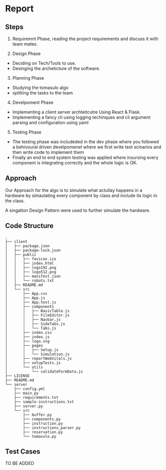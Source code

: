 # Report 

## Steps 
1. Requiremnt Phase, reading the project requirements and discuss it with team mates.

2. Design Phase
  - Deciding on Tech/Tools to use.
  - Desinging the archeticture of the software.

3. Planning Phase
  - Studying the tomasulo algo
  - splitting the tasks to the team
  
 4. Develpoment Phase
  - Implementing a client server archteitcutre Using React & Flask.
  - Implementing a fancy cli using logging techinques and cli argument parsing and configuration using yaml
  
 5. Testing Phase
   - The testing phase was includeded in the dev phase where you followed a behivoural driven develpomenet where we first write test scinarios and then write code to implement them 
   - Finally an end to end system testing was applied where insursing every component is integrating correctly and the whole logic is OK.
   
## Approach 
Our Approach for the algo is to simulate what actullay happens in a hardware by simaulating every component by class and include its logic in the class.

A singalton Design Pattern were used to further simulate the hardware.

## Code Structure
```bash=
.
├── client
│   ├── package.json
│   ├── package-lock.json
│   ├── public
│   │   ├── favicon.ico
│   │   ├── index.html
│   │   ├── logo192.png
│   │   ├── logo512.png
│   │   ├── manifest.json
│   │   └── robots.txt
│   ├── README.md
│   └── src
│       ├── App.css
│       ├── App.js
│       ├── App.test.js
│       ├── components
│       │   ├── BasicTable.js
│       │   ├── FileEditor.js
│       │   ├── Navbar.js
│       │   ├── SideTabs.js
│       │   └── Tabs.js
│       ├── index.css
│       ├── index.js
│       ├── logo.svg
│       ├── pages
│       │   ├── Setup.js
│       │   └── Simulation.js
│       ├── reportWebVitals.js
│       ├── setupTests.js
│       └── utils
│           └── validateFormData.js
├── LICENSE
├── README.md
└── server
    ├── config.yml
    ├── main.py
    ├── requirements.txt
    ├── sample-instructions.txt
    ├── server.py
    └── src
        ├── buffer.py
        ├── components.py
        ├── instruction.py
        ├── instructions_parser.py
        ├── reservation.py
        └── tomasulo.py
```

## Test Cases 
TO BE ADDED
